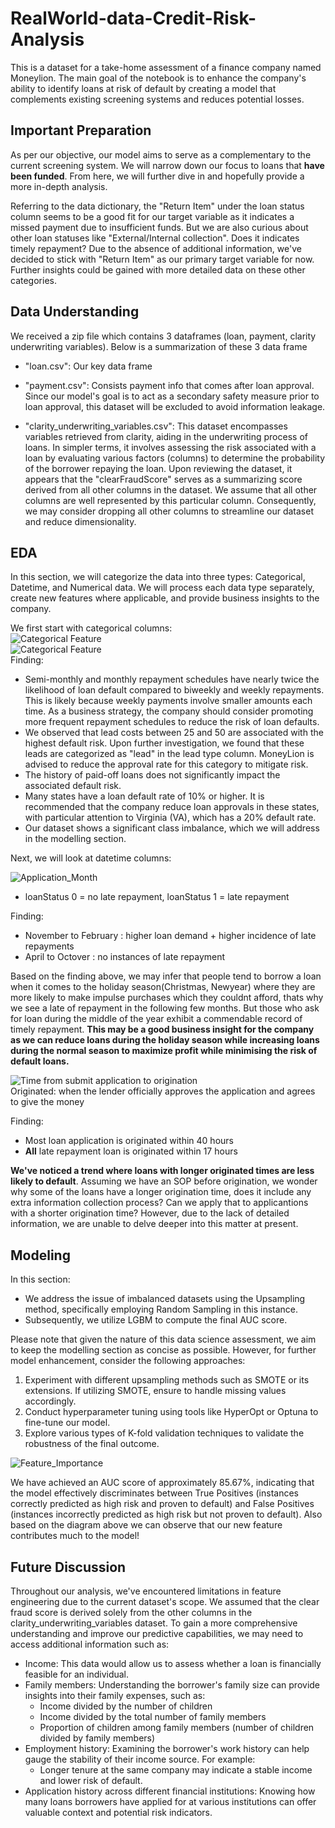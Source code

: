 # RealWorld-data-Credit-Risk-Analysis

This is a dataset for a take-home assessment of a finance company named Moneylion. The main goal of the notebook is to enhance the company's ability to identify loans at risk of default by creating a model that complements existing screening systems and reduces potential losses.

## Important Preparation

As per our objective, our model aims to serve as a complementary to the current screening system. We will narrow down our focus to loans that **have been funded**. From here, we will further dive in and hopefully provide a more in-depth analysis.

Referring to the data dictionary, the "Return Item" under the loan status column seems to be a good fit for our target variable as it indicates a missed payment due to insufficient funds. But we are also curious about other loan statuses like "External/Internal collection". Does it indicates timely repayment? Due to the absence of additional information, we've decided to stick with "Return Item" as our primary target variable for now. Further insights could be gained with more detailed data on these other categories.

## Data Understanding
We received a zip file which contains 3 dataframes (loan, payment, clarity underwriting variables). Below is a summarization of these 3 data frame  
- "loan.csv": Our key data frame   

- "payment.csv": Consists payment info that comes after loan approval. Since our model's goal is to act as a secondary safety measure prior to loan approval, this dataset will be excluded to avoid information leakage. 

- "clarity_underwriting_variables.csv": This dataset encompasses variables retrieved from clarity, aiding in the underwriting process of loans. In simpler terms, it involves assessing the risk associated with a loan by evaluating various factors (columns) to determine the probability of the borrower repaying the loan. Upon reviewing the dataset, it appears that the "clearFraudScore" serves as a summarizing score derived from all other columns in the dataset. We assume that all other columns are well represented by this particular column. Consequently, we may consider dropping all other columns to streamline our dataset and reduce dimensionality.  

## EDA
In this section, we will categorize the data into three types: Categorical, Datetime, and Numerical data. We will process each data type separately, create new features where applicable, and provide business insights to the company.

We first start with categorical columns:  
![Categorical Feature](MoneyLion_Images/cat_payfreq_leadcost.png)  
![Categorical Feature](MoneyLion_Images/cat_npaidoff_state.png)  
Finding: 

- Semi-monthly and monthly repayment schedules have nearly twice the likelihood of loan default compared to biweekly and weekly repayments. This is likely because weekly payments involve smaller amounts each time. As a business strategy, the company should consider promoting more frequent repayment schedules to reduce the risk of loan defaults.
- We observed that lead costs between 25 and 50 are associated with the highest default risk. Upon further investigation, we found that these leads are categorized as "lead" in the lead type column. MoneyLion is advised to reduce the approval rate for this category to mitigate risk.
- The history of paid-off loans does not significantly impact the associated default risk.
- Many states have a loan default rate of 10% or higher. It is recommended that the company reduce loan approvals in these states, with particular attention to Virginia (VA), which has a 20% default rate.
- Our dataset shows a significant class imbalance, which we will address in the modelling section.


Next, we will look at datetime columns:

![Application_Month](MoneyLion_Images/application_month.png)  

- loanStatus 0 = no late repayment, loanStatus 1 = late repayment  

Finding:
- November to February : higher loan demand + higher incidence of late repayments
- April to Octover : no instances of late repayment 

Based on the finding above, we may infer that people tend to borrow a loan when it comes to the holiday season(Christmas, Newyear) where they are more likely to make impulse purchases which they couldnt afford, thats why we see a late of repayment in the following few months. But those who ask for loan during the middle of the year exhibit a commendable record of timely repayment. **This may be a good business insight for the company as we can reduce loans during the holiday season while increasing loans during the normal season to maximize profit while minimising the risk of default loans.**


![Time from submit application to origination](MoneyLion_Images/time_diff.png)  
Originated: when the lender officially approves the application and agrees to give the money  

Finding:
- Most loan application is originated within 40 hours
- **All** late repayment loan is originated within 17 hours

**We've noticed a trend where loans with longer originated times are less likely to default**. Assuming we have an SOP before origination, we wonder why some of the loans have a longer origination time, does it include any extra information collection process? Can we apply that to applicantions with a shorter origination time? However, due to the lack of detailed information, we are unable to delve deeper into this matter at present.

## Modeling
In this section:
- We address the issue of imbalanced datasets using the Upsampling method, specifically employing Random Sampling in this instance.
- Subsequently, we utilize LGBM to compute the final AUC score.

Please note that given the nature of this data science assessment, we aim to keep the modelling section as concise as possible. However, for further model enhancement, consider the following approaches:
1. Experiment with different upsampling methods such as SMOTE or its extensions. If utilizing SMOTE, ensure to handle missing values accordingly.
2. Conduct hyperparameter tuning using tools like HyperOpt or Optuna to fine-tune our model.
3. Explore various types of K-fold validation techniques to validate the robustness of the final outcome.
   
![Feature_Importance](MoneyLion_Images/feature_importance.png)


We have achieved an AUC score of approximately 85.67%, indicating that the model effectively discriminates between True Positives (instances correctly predicted as high risk and proven to default) and False Positives (instances incorrectly predicted as high risk but not proven to default). Also based on the diagram above we can observe that our new feature contributes much to the model!


## Future Discussion
Throughout our analysis, we've encountered limitations in feature engineering due to the current dataset's scope. We assumed that the clear fraud score is derived solely from the other columns in the clarity_underwriting_variables dataset. To gain a more comprehensive understanding and improve our predictive capabilities, we may need to access additional information such as:

- Income: This data would allow us to assess whether a loan is financially feasible for an individual.
- Family members: Understanding the borrower's family size can provide insights into their family expenses, such as:
  - Income divided by the number of children
  - Income divided by the total number of family members
  - Proportion of children among family members (number of children divided by family members)
- Employment history: Examining the borrower's work history can help gauge the stability of their income source. For example:
  - Longer tenure at the same company may indicate a stable income and lower risk of default.
- Application history across different financial institutions: Knowing how many loans borrowers have applied for at various institutions can offer valuable context and potential risk indicators.
